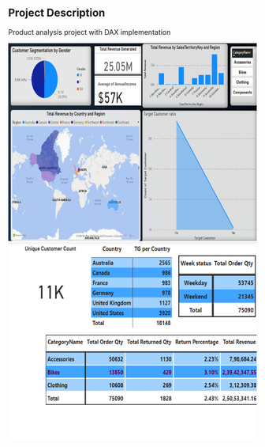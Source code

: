 ## Project Description

Product analysis project with DAX implementation 

<img src="https://github.com/2k0v11/Analysis-and-Dashboards/blob/main/Power%20BI/Product%20Analysis/1.png" alt="Employee data" title="Employee Data title" height=400 width=800 >
<img src="https://github.com/2k0v11/Analysis-and-Dashboards/blob/main/Power%20BI/Product%20Analysis/2.png" alt="Employee data" title="Employee Data title" height=400 width=800 >
